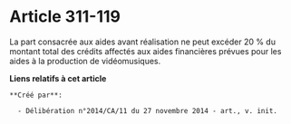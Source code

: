 # Article 311-119

La part consacrée aux aides avant réalisation ne peut excéder 20 % du montant total des crédits affectés aux aides
financières prévues pour les aides à la production de vidéomusiques.

**Liens relatifs à cet article**

	**Créé par**:

	  - Délibération n°2014/CA/11 du 27 novembre 2014 - art., v. init.

